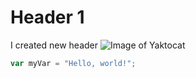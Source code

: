 # Header 1
I created new header
![Image of Yaktocat](https://octodex.github.com/images/yaktocat.png)
``` javascript
var myVar = "Hello, world!";
```

